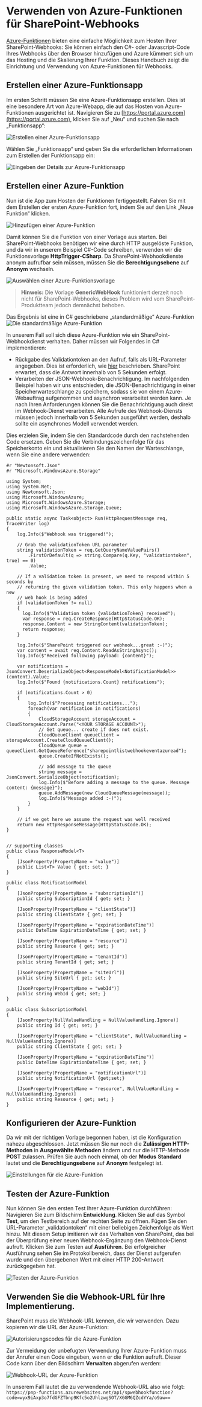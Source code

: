 ﻿# <a name="using-azure-functions-with-sharepoint-webhooks"></a>Verwenden von Azure-Funktionen für SharePoint-Webhooks #
[Azure-Funktionen](https://docs.microsoft.com/en-us/azure/azure-functions/functions-overview) bieten eine einfache Möglichkeit zum Hosten Ihrer SharePoint-Webhooks: Sie können einfach den C#- oder Javascript-Code Ihres Webhooks über den Browser hinzufügen und Azure kümmert sich um das Hosting und die Skalierung Ihrer Funktion. Dieses Handbuch zeigt die Einrichtung und Verwendung von Azure-Funktionen für Webhooks.

## <a name="create-a-an-azure-function-app"></a>Erstellen einer Azure-Funktionsapp
Im ersten Schritt müssen Sie eine Azure-Funktionsapp erstellen. Dies ist eine besondere Art von Azure-Webapp, die auf das Hosten von Azure-Funktionen ausgerichtet ist. Navigieren Sie zu [https://portal.azure.com](https://portal.azure.com), klicken Sie auf „Neu“ und suchen Sie nach „Funktionsapp“:

![Erstellen einer Azure-Funktionsapp](../../../images/webhook-azure-function0.png)

Wählen Sie „Funktionsapp“ und geben Sie die erforderlichen Informationen zum Erstellen der Funktionsapp ein:

![Eingeben der Details zur Azure-Funktionsapp](../../../images/webhook-azure-function1.png)

## <a name="create-an-azure-function"></a>Erstellen einer Azure-Funktion
Nun ist die App zum Hosten der Funktionen fertiggestellt. Fahren Sie mit dem Erstellen der ersten Azure-Funktion fort, indem Sie auf den Link „Neue Funktion“ klicken.

![Hinzufügen einer Azure-Funktion](../../../images/webhook-azure-function2.png)

Damit können Sie die Funktion von einer Vorlage aus starten. Bei SharePoint-Webhooks benötigen wir eine durch HTTP ausgelöste Funktion, und da wir in unserem Beispiel C#-Code schreiben, verwenden wir die Funktionsvorlage **HttpTrigger-CSharp**. Da SharePoint-Webhookdienste anonym aufrufbar sein müssen, müssen Sie die **Berechtigungsebene** auf **Anonym** wechseln.

![Auswählen einer Azure-Funktionsvorlage](../../../images/webhook-azure-function3.png)

>**Hinweis:** Die Vorlage **GenericWebHook** funktioniert derzeit noch nicht für SharePoint-Webhooks, dieses Problem wird vom SharePoint-Produktteam jedoch demnächst behoben.

Das Ergebnis ist eine in C# geschriebene „standardmäßige“ Azure-Funktion ![Die standardmäßige Azure-Funktion](../../../images/webhook-azure-function4.png)

In unserem Fall soll sich diese Azure-Funktion wie ein SharePoint-Webhookdienst verhalten. Daher müssen wir Folgendes in C# implementieren:
- Rückgabe des Validationtoken an den Aufruf, falls als URL-Parameter angegeben. Dies ist erforderlich, wie [hier](./lists/create-subscription) beschrieben. SharePoint erwartet, dass die Antwort innerhalb von 5 Sekunden erfolgt. 
- Verarbeiten der JSON-Webhook-Benachrichtigung. Im nachfolgenden Beispiel haben wir uns entschieden, die JSON-Benachrichtigung in einer Speicherwarteschlange zu speichern, sodass sie von einem Azure-Webauftrag aufgenommen und asynchron verarbeitet werden kann. Je nach Ihren Anforderungen können Sie die Benachrichtigung auch direkt im Webhook-Dienst verarbeiten. Alle Aufrufe des Webhook-Diensts müssen jedoch innerhalb von 5 Sekunden ausgeführt werden, deshalb sollte ein asynchrones Modell verwendet werden.

Dies erzielen Sie, indem Sie den Standardcode durch den nachstehenden Code ersetzen. Geben Sie die Verbindungszeichenfolge für das Speicherkonto ein und aktualisieren Sie den Namen der Warteschlange, wenn Sie eine andere verwenden:

```
#r "Newtonsoft.Json"
#r "Microsoft.WindowsAzure.Storage"

using System;
using System.Net;
using Newtonsoft.Json;
using Microsoft.WindowsAzure;
using Microsoft.WindowsAzure.Storage;
using Microsoft.WindowsAzure.Storage.Queue;

public static async Task<object> Run(HttpRequestMessage req, TraceWriter log)
{
    log.Info($"Webhook was triggered!");

    // Grab the validationToken URL parameter
    string validationToken = req.GetQueryNameValuePairs()
        .FirstOrDefault(q => string.Compare(q.Key, "validationtoken", true) == 0)
        .Value;
    
    // If a validation token is present, we need to respond within 5 seconds by  
    // returning the given validation token. This only happens when a new 
    // web hook is being added
    if (validationToken != null)
    {
      log.Info($"Validation token {validationToken} received");
      var response = req.CreateResponse(HttpStatusCode.OK);
      response.Content = new StringContent(validationToken);
      return response;
    }

    log.Info($"SharePoint triggered our webhook...great :-)");
    var content = await req.Content.ReadAsStringAsync();
    log.Info($"Received following payload: {content}");

    var notifications = JsonConvert.DeserializeObject<ResponseModel<NotificationModel>>(content).Value;
    log.Info($"Found {notifications.Count} notifications");

    if (notifications.Count > 0)
    {
        log.Info($"Processing notifications...");
        foreach(var notification in notifications)
        {
            CloudStorageAccount storageAccount = CloudStorageAccount.Parse("<YOUR STORAGE ACCOUNT>");
            // Get queue... create if does not exist.
            CloudQueueClient queueClient = storageAccount.CreateCloudQueueClient();
            CloudQueue queue = queueClient.GetQueueReference("sharepointlistwebhookeventazuread");
            queue.CreateIfNotExists();

            // add message to the queue
            string message = JsonConvert.SerializeObject(notification);
            log.Info($"Before adding a message to the queue. Message content: {message}");
            queue.AddMessage(new CloudQueueMessage(message));
            log.Info($"Message added :-)");
        }
    }

    // if we get here we assume the request was well received
    return new HttpResponseMessage(HttpStatusCode.OK);
}


// supporting classes
public class ResponseModel<T>
{
    [JsonProperty(PropertyName = "value")]
    public List<T> Value { get; set; }
}

public class NotificationModel
{
    [JsonProperty(PropertyName = "subscriptionId")]
    public string SubscriptionId { get; set; }

    [JsonProperty(PropertyName = "clientState")]
    public string ClientState { get; set; }

    [JsonProperty(PropertyName = "expirationDateTime")]
    public DateTime ExpirationDateTime { get; set; }

    [JsonProperty(PropertyName = "resource")]
    public string Resource { get; set; }

    [JsonProperty(PropertyName = "tenantId")]
    public string TenantId { get; set; }

    [JsonProperty(PropertyName = "siteUrl")]
    public string SiteUrl { get; set; }

    [JsonProperty(PropertyName = "webId")]
    public string WebId { get; set; }
}

public class SubscriptionModel
{
    [JsonProperty(NullValueHandling = NullValueHandling.Ignore)]
    public string Id { get; set; }

    [JsonProperty(PropertyName = "clientState", NullValueHandling = NullValueHandling.Ignore)]
    public string ClientState { get; set; }

    [JsonProperty(PropertyName = "expirationDateTime")]
    public DateTime ExpirationDateTime { get; set; }

    [JsonProperty(PropertyName = "notificationUrl")]
    public string NotificationUrl {get;set;}

    [JsonProperty(PropertyName = "resource", NullValueHandling = NullValueHandling.Ignore)]
    public string Resource { get; set; }
}
```

## <a name="configure-your-azure-function"></a>Konfigurieren der Azure-Funktion
Da wir mit der richtigen Vorlage begonnen haben, ist die  Konfiguration nahezu abgeschlossen. Jetzt müssen Sie nur noch die **Zulässigen HTTP-Methoden** in **Ausgewählte Methoden** ändern und nur die HTTP-Methode **POST** zulassen. Prüfen Sie auch noch einmal, ob der **Modus** **Standard** lautet und die **Berechtigungsebene** auf **Anonym** festgelegt ist.

![Einstellungen für die Azure-Funktion](../../../images/webhook-azure-function5.png)

## <a name="test-your-azure-function"></a>Testen der Azure-Funktion
Nun können Sie den ersten Test Ihrer Azure-Funktion durchführen: Navigieren Sie zum Bildschirm **Entwicklung**. Klicken Sie auf das Symbol **Test**, um den Testbereich auf der rechten Seite zu öffnen. Fügen Sie den URL-Parameter „validationtoken“ mit einer beliebigen Zeichenfolge als Wert hinzu. Mit diesem Setup imitieren wir das Verhalten von SharePoint, das bei der Überprüfung einer neuen Webhook-Ergänzung den Webhook-Dienst aufruft. Klicken Sie zum Testen auf **Ausführen**. Bei erfolgreicher Ausführung sehen Sie im Protokollbereich, dass der Dienst aufgerufen wurde und den übergebenen Wert mit einer HTTP 200-Antwort zurückgegeben hat.

![Testen der Azure-Funktion](../../../images/webhook-azure-function6.png)

## <a name="grab-the-webhook-url-to-use-in-your-implementation"></a>Verwenden Sie die Webhook-URL für Ihre Implementierung.
SharePoint muss die Webhook-URL kennen, die wir verwenden. Dazu kopieren wir die URL der Azure-Funktion:

![Autorisierungscodes für die Azure-Funktion](../../../images/webhook-azure-function8.png)

Zur Vermeidung der unbefugten Verwendung Ihrer Azure-Funktion muss der Anrufer einen Code eingeben, wenn er die Funktion aufruft. Dieser Code kann über den Bildschirm **Verwalten** abgerufen werden:

![Webhook-URL der Azure-Funktion](../../../images/webhook-azure-function7.png)

In unserem Fall lautet die zu verwendende Webhook-URL also wie folgt: `https://pnp-functions.azurewebsites.net/api/spwebhookfunction?code=wyx9iAxp3o7fdGFZTbnp9Kfc5o2UhlzwgSOT/XGGM6QZcdYYa/o9aw==`



